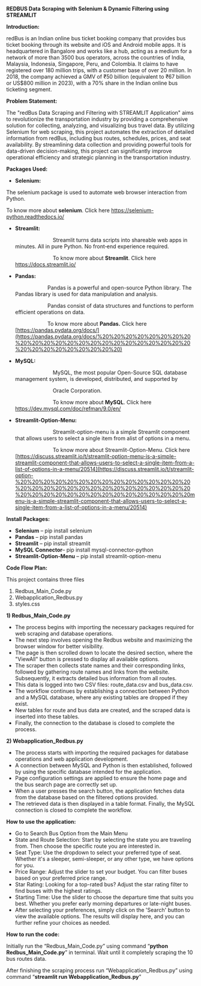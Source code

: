 **REDBUS Data Scraping with Selenium & Dynamic Filtering using STREAMLIT**

**Introduction:**

redBus is an Indian online bus ticket booking company that provides bus ticket booking through its website and iOS and Android mobile apps. It is headquartered in Bangalore and works like a hub, acting as a medium for a network of more than 3500 bus operators, across the countries of India, Malaysia, Indonesia, Singapore, Peru, and Colombia. It claims to have registered over 180 million trips, with a customer base of over 20 million. In 2018, the company achieved a GMV of ₹50 billion (equivalent to ₹67 billion or US$800 million in 2023), with a 70% share in the Indian online bus ticketing segment.

**Problem Statement:**

The "redBus Data Scraping and Filtering with STREAMLIT Application" aims to revolutionize the transportation industry by providing a comprehensive solution for collecting, analyzing, and visualizing bus travel data. By utilizing Selenium for web scraping, this project automates the extraction of detailed information from redBus, including bus routes, schedules, prices, and seat availability. By streamlining data collection and providing powerful tools for data-driven decision-making, this project can significantly improve operational efficiency and strategic planning in the transportation industry.

**Packages Used:**

- **Selenium:**

The selenium package is used to automate web browser interaction from Python.

To know more about **selenium**. Click here <https://selenium-python.readthedocs.io/>

- **Streamlit:**

  `              `Streamlit turns data scripts into shareable web apps in minutes. All in pure Python. No front‑end experience required.

  `              `To know more about **Streamlit**. Click here <https://docs.streamlit.io/>

- **Pandas:**

  `            `Pandas is a powerful and open-source Python library. The Pandas library is used for data manipulation and analysis.

  `            `Pandas consist of data structures and functions to perform efficient operations on data.

  `            `To know more about **Pandas.** Click here [https://pandas.pydata.org/docs/](https://pandas.pydata.org/docs/%20%20%20%20%20%20%20%20%20%20%20%20%20%20%20%20%20%20%20%20%20%20%20%20%20%20%20%20%20%20%20%20) 

- **MySQL:**

  `              `MySQL, the most popular Open-Source SQL database management system, is developed, distributed, and supported by 

  `              `Oracle Corporation. 

  `              `To know more about **MySQL**. Click here <https://dev.mysql.com/doc/refman/9.0/en/>

- **Streamlit-Option-Menu:**
  
  `              `Streamlit-option-menu is a simple Streamlit component that allows users to select a single item from alist of options in a menu.

  `              `To know more about Streamlit-Option-Menu. Click here [https://discuss.streamlit.io/t/streamlit-option-menu-is-a-simple-streamlit-component-that-allows-users-to-select-a-single-item-from-a-list-of-options-in-a-menu/20514](https://discuss.streamlit.io/t/streamlit-option-%20%20%20%20%20%20%20%20%20%20%20%20%20%20%20%20%20%20%20%20%20%20%20%20%20%20%20%20%20%20%20%20%20%20%20%20%20%20%20%20%20%20%20%20%20menu-is-a-simple-streamlit-component-that-allows-users-to-select-a-single-item-from-a-list-of-options-in-a-menu/20514)

**Install Packages:**

- **Selenium** – pip install selenium
- **Pandas** – pip install pandas
- **Streamlit** – pip install streamlit
- **MySQL** **Connector**– pip install mysql-connector-python
- **Streamlit-Option-Menu** – pip install streamlit-option-menu

**Code Flow Plan:**

This project contains three files

1) Redbus\_Main\_Code.py
1) Webapplication\_Redbus.py
1) styles.css

**1) Redbus\_Main\_Code.py**

- The process begins with importing the necessary packages required for web scraping and database operations. 
- The next step involves opening the Redbus website and maximizing the browser window for better visibility. 
- The page is then scrolled down to locate the desired section, where the "ViewAll" button is pressed to display all available options. 
- The scraper then collects state names and their corresponding links, followed by gathering route names and links from the website. Subsequently, it extracts detailed bus information from all routes. 
- This data is logged into two CSV files: route\_data.csv and bus\_data.csv. 
- The workflow continues by establishing a connection between Python and a MySQL database, where any existing tables are dropped if they exist. 
- New tables for route and bus data are created, and the scraped data is inserted into these tables. 
- Finally, the connection to the database is closed to complete the process.

**2) Webapplication\_Redbus.py**

- The process starts with importing the required packages for database operations and web application development. 
- A connection between MySQL and Python is then established, followed by using the specific database intended for the application.
- Page configuration settings are applied to ensure the home page and the bus search page are correctly set up. 
- When a user presses the search button, the application fetches data from the database based on the filtered options provided. 
- The retrieved data is then displayed in a table format. Finally, the MySQL connection is closed to complete the workflow.

**How to use the application:**

- Go to Search Bus Option from the Main Menu
- State and Route Selection: Start by selecting the state you are traveling from. Then choose the specific route you are interested in.
- Seat Type: Use the dropdown to select your preferred type of seat. Whether it's a sleeper, semi-sleeper, or any other type, we have options for you.
- Price Range: Adjust the slider to set your budget. You can filter buses based on your preferred price range.
- Star Rating: Looking for a top-rated bus? Adjust the star rating filter to find buses with the highest ratings.
- Starting Time: Use the slider to choose the departure time that suits you best. Whether you prefer early morning departures or late-night buses.
- After selecting your preferences, simply click on the 'Search' button to view the available options. The results will display here, and you can further refine your choices as needed. 

**How to run the code:**

Initially run the “Redbus\_Main\_Code.py” using command “**python Redbus\_Main\_Code.py**” in terminal. Wait until it completely scraping the 10 bus routes data.

After finishing the scraping process run “Webapplication\_Redbus.py” using command “**streamlit run Webapplication\_Redbus.py**”











